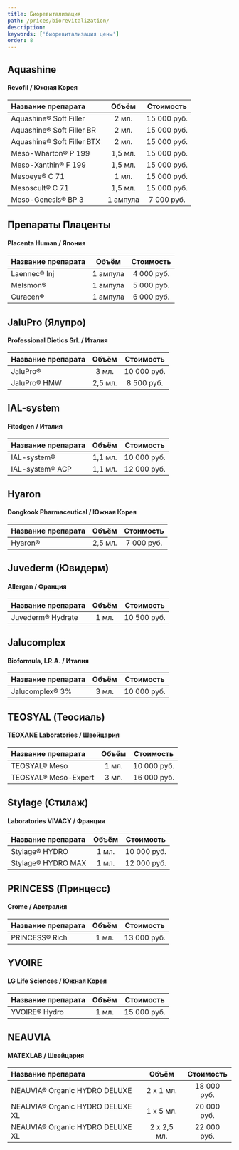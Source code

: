 ```yaml
---
title: Биоревитализация
path: /prices/biorevitalization/
description:
keywords: ['биоревитализация цены']
order: 8
---
```



<h2 class="PriceTable__heading">Aquashine</h2>
<h4 class="PriceTable__caption">Revofil / Южная Корея</h4>

| Название препарата        |  Объём   |  Стоимость  |
|:--------------------------|:--------:|:-----------:|
| Aquashine® Soft Filler     |  2 мл.   | 15 000 руб. |
| Aquashine® Soft Filler BR  |  2 мл.   | 15 000 руб. |
| Aquashine® Soft Filler BTX |  2 мл.   | 15 000 руб. |
| Meso-Wharton® P 199        | 1,5 мл.  | 15 000 руб. |
| Meso-Xanthin® F 199        | 1,5 мл.  | 15 000 руб. |
| Mesoeye® C 71              |  1 мл.   | 15 000 руб. |
| Mesoscult® C 71            | 1,5 мл.  | 15 000 руб. |
| Meso-Genesis® BP 3         | 1 ампула | 7 000 руб.  |


<h2 class="PriceTable__heading">Препараты Плаценты</h2>
<h4 class="PriceTable__caption">Placenta Human / Япония</h4>

| Название препарата |  Объём   | Стоимость  |
|:-------------------|:--------:|:----------:|
| Laennec® Inj        | 1 ампула | 4 000 руб. |
| Melsmon®            | 1 ампула | 5 000 руб. |
| Curacen®            | 1 ампула | 6 000 руб. |


<h2 class="PriceTable__heading">JaluPro (Ялупро)</h2>
<h4 class="PriceTable__caption">Professional Dietics Srl. / Италия</h4>

| Название препарата |  Объём  |  Стоимость  |
|:-------------------|:-------:|:-----------:|
| JaluPro®            |  3 мл.  | 10 000 руб. |
| JaluPro® HMW        | 2,5 мл. | 8 500 руб.  |


<h2 class="PriceTable__heading">IAL-system</h2>
<h4 class="PriceTable__caption">Fitodgen / Италия</h4>

| Название препарата |  Объём  |  Стоимость  |
|:-------------------|:-------:|:-----------:|
| IAL-system®         | 1,1 мл. | 10 000 руб. |
| IAL-system® ACP     | 1,1 мл. | 12 000 руб. |


<h2 class="PriceTable__heading">Hyaron</h2>
<h4 class="PriceTable__caption">Dongkook Pharmaceutical / Южная Корея</h4>

| Название препарата |  Объём  | Стоимость  |
|:-------------------|:-------:|:----------:|
| Hyaron®             | 2,5 мл. | 7 000 руб. |


<h2 class="PriceTable__heading">Juvederm (Ювидерм)</h2>
<h4 class="PriceTable__caption">Allergan / Франция</h4>

| Название препарата | Объём |  Стоимость  |
|:-------------------|:-----:|:-----------:|
| Juvederm® Hydrate   | 1 мл. | 10 500 руб. |


<h2 class="PriceTable__heading">Jalucomplex</h2>
<h4 class="PriceTable__caption">Bioformula, I.R.A. / Италия</h4>

| Название препарата      | Объём |  Стоимость  |
|:---------------|:-----:|:-----------:|
| Jalucomplex® 3% | 3 мл. | 10 000 руб. |


<h2 class="PriceTable__heading">TEOSYAL (Теосиаль)</h2>
<h4 class="PriceTable__caption">TEOXANE Laboratories / Швейцария</h4>

| Название препарата           | Объём |  Стоимость  |
|:--------------------|:-----:|:-----------:|
| TEOSYAL® Meso        | 1 мл. | 10 000 руб. |
| TEOSYAL® Meso-Expert | 3 мл. | 16 000 руб. |


<h2 class="PriceTable__heading">Stylage (Стилаж)</h2>
<h4 class="PriceTable__caption">Laboratories VIVACY / Франция</h4>

| Название препарата         | Объём |  Стоимость  |
|:------------------|:-----:|:-----------:|
| Stylage® HYDRO     | 1 мл. | 10 000 руб. |
| Stylage® HYDRO MAX | 1 мл. | 12 000 руб. |


<h2 class="PriceTable__heading">PRINCESS (Принцесс)</h2>
<h4 class="PriceTable__caption">Crome / Австралия</h4>

| Название препарата | Объём |  Стоимость  |
|:-------------------|:-----:|:-----------:|
| PRINCESS® Rich      | 1 мл. | 13 000 руб. |


<h2 class="PriceTable__heading">YVOIRE</h2>
<h4 class="PriceTable__caption">LG Life Sciences / Южная Корея</h4>

| Название препарата | Объём |  Стоимость  |
|:-------------------|:-----:|:-----------:|
| YVOIRE® Hydro       | 1 мл. | 15 000 руб. |


<h2 class="PriceTable__heading">NEAUVIA</h2>
<h4 class="PriceTable__caption">MATEXLAB / Швейцария</h4>

| Название препарата               |    Объём    |  Стоимость  |
|:---------------------------------|:-----------:|:-----------:|
| NEAUVIA® Organic HYDRO DELUXE    |  2 x 1 мл.  | 18 000 руб. |
| NEAUVIA® Organic HYDRO DELUXE XL |  1 x 5 мл.  | 20 000 руб. |
| NEAUVIA® Organic HYDRO DELUXE XL | 2 x 2,5 мл. | 22 000 руб. |

